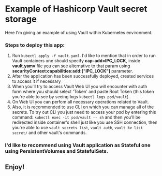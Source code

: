 # Example of Hashicorp Vault secret storage
Here I'm giving an example of using Vault within Kubernetes environment.
### Steps to deploy this app:
1. Run `kubectl apply -f vault.yaml`. I'd like to mention that in order to run Vault containers one should specify **cap-add=IPC_LOCK**, inside **vault.yamv** file you can see alternative to that param
using **securityContext:capabilities:add:["IPC_LOCK"]** parameter.
2. After the application has been successfully deployed, created services to access it if necessary
3. When you'll try to access Vault Web UI you will encounter with auth form where you should select 'Token' and paste Root Token (this token you're able to see by seeing logs `kubectl logs pod/vault`).
4. On Web UI you can perfom all necessary operations related to Vault.
5. Also, it is recommended to use CLI on which you can manage all of the secrets. To try out CLI you just need to access your pod by entering this command: `kubectl exec -it pod/vault -- sh` and then you'll be redirected inside container's shell just like you use SSH connection, then you're able to use `vault secrets list`, `vault auth`, `vault kv list secret/` and other vault's commands.

### I'd like to recommend using Vault application as Stateful one using PersistentVolumes and StatefulSets.

## Enjoy!
